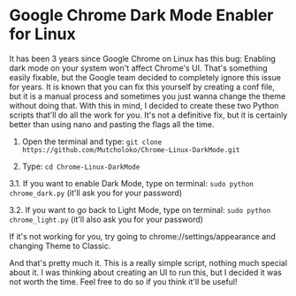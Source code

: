 # Google Chrome Dark Mode Enabler for Linux

It has been 3 years since Google Chrome on Linux has this bug: Enabling dark mode on your system won't affect Chrome's UI. That's something easily fixable, but the Google team decided to completely ignore this issue for years. It is known that you can fix this yourself by creating a conf file, but it is a manual process and sometimes you just wanna change the theme without doing that. With this in mind, I decided to create these two Python scripts that'll do all the work for you. It's not a definitive fix, but it is certainly better than using nano and pasting the flags all the time.

1. Open the terminal and type: 
``` git clone https://github.com/Mutcholoko/Chrome-Linux-DarkMode.git ```

2. Type: ``` cd Chrome-Linux-DarkMode ```

3.1. If you want to enable Dark Mode, type on terminal: 
``` sudo python chrome_dark.py ``` (it'll ask you for your password)

3.2. If you want to go back to Light Mode, type on terminal: 
``` sudo python chrome_light.py ``` (it'll also ask you for your password)


If it's not working for you, try going to chrome://settings/appearance and changing Theme to Classic. 

And that's pretty much it. This is a really simple script, nothing much special about it. I was thinking about creating an UI to run this, but I decided it was not worth the time. Feel free to do so if you think it'll be useful!
